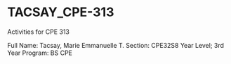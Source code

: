 # TACSAY_CPE-313
Activities for CPE 313

Full Name: Tacsay, Marie Emmanuelle T.
Section: CPE32S8
Year Level; 3rd Year
Program: BS CPE
